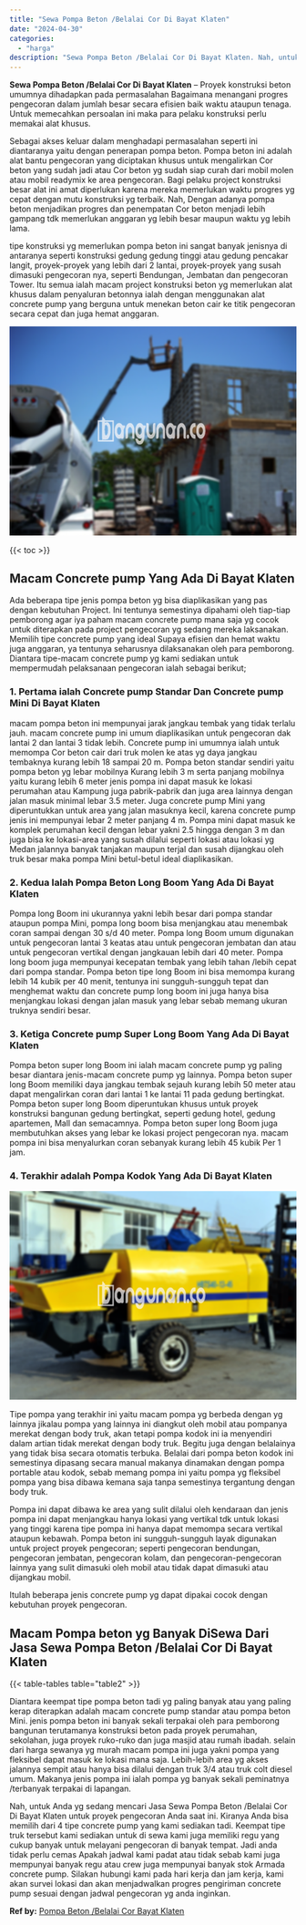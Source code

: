 ```yaml
---
title: "Sewa Pompa Beton /Belalai Cor Di Bayat Klaten"
date: "2024-04-30"
categories: 
  - "harga"
description: "Sewa Pompa Beton /Belalai Cor Di Bayat Klaten. Nah, untuk Anda yg sedang mencari Jasa Sewa Pompa Beton /Belalai Cor Di Bayat Klaten untuk proyek pengecoran A..."
---
```


**Sewa Pompa Beton /Belalai Cor Di Bayat Klaten** – Proyek konstruksi beton umumnya dihadapkan pada permasalahan Bagaimana menangani progres pengecoran dalam jumlah besar secara efisien baik waktu ataupun tenaga. Untuk memecahkan persoalan ini maka para pelaku konstruksi perlu memakai alat khusus.

Sebagai akses keluar dalam menghadapi permasalahan seperti ini diantaranya yaitu dengan penerapan pompa beton. Pompa beton ini adalah alat bantu pengecoran yang diciptakan khusus untuk mengalirkan Cor beton yang sudah jadi atau Cor beton yg sudah siap curah dari mobil molen atau mobil readymix ke area pengecoran. Bagi pelaku project konstruksi besar alat ini amat diperlukan karena mereka memerlukan waktu progres yg cepat dengan mutu konstruksi yg terbaik. Nah, Dengan adanya pompa beton menjadikan progres dan penempatan Cor beton menjadi lebih gampang tdk memerlukan anggaran yg lebih besar maupun waktu yg lebih lama.

tipe konstruksi yg memerlukan pompa beton ini sangat banyak jenisnya di antaranya seperti konstruksi gedung gedung tinggi atau gedung pencakar langit, proyek-proyek yang lebih dari 2 lantai, proyek-proyek yang susah dimasuki pengecoran nya, seperti Bendungan, Jembatan dan pengecoran Tower. Itu semua ialah macam project konstruksi beton yg memerlukan alat khusus dalam penyaluran betonnya ialah dengan menggunakan alat concrete pump yang berguna untuk menekan beton cair ke titik pengecoran secara cepat dan juga hemat anggaran.

![Sewa Pompa Beton /Belalai Cor Di Bayat Klaten](/images/sewa-concrete-pump-14.png)

{{< toc >}}

## Macam Concrete pump Yang Ada Di Bayat Klaten

Ada beberapa tipe jenis pompa beton yg bisa diaplikasikan yang pas dengan kebutuhan Project. Ini tentunya semestinya dipahami oleh tiap-tiap pemborong agar iya paham macam concrete pump mana saja yg cocok untuk diterapkan pada project pengecoran yg sedang mereka laksanakan. Memilih tipe concrete pump yang ideal Supaya efisien dan hemat waktu juga anggaran, ya tentunya seharusnya dilaksanakan oleh para pemborong. Diantara tipe-macam concrete pump yg kami sediakan untuk mempermudah pelaksanaan pengecoran ialah sebagai berikut;

### 1\. Pertama ialah Concrete pump Standar Dan Concrete pump Mini Di Bayat Klaten

macam pompa beton ini mempunyai jarak jangkau tembak yang tidak terlalu jauh. macam concrete pump ini umum diaplikasikan untuk pengecoran dak lantai 2 dan lantai 3 tidak lebih. Concrete pump ini umumnya ialah untuk memompa Cor beton cair dari truk molen ke atas yg daya jangkau tembaknya kurang lebih 18 sampai 20 m. Pompa beton standar sendiri yaitu pompa beton yg lebar mobilnya Kurang lebih 3 m serta panjang mobilnya yaitu kurang lebih 6 meter jenis pompa ini dapat masuk ke lokasi perumahan atau Kampung juga pabrik-pabrik dan juga area lainnya dengan jalan masuk minimal lebar 3.5 meter. Juga concrete pump Mini yang diperuntukkan untuk area yang jalan masuknya kecil, karena concrete pump jenis ini mempunyai lebar 2 meter panjang 4 m. Pompa mini dapat masuk ke komplek perumahan kecil dengan lebar yakni 2.5 hingga dengan 3 m dan juga bisa ke lokasi-area yang susah dilalui seperti lokasi atau lokasi yg Medan jalannya banyak tanjakan maupun terjal dan susah dijangkau oleh truk besar maka pompa Mini betul-betul ideal diaplikasikan.

### 2\. Kedua Ialah Pompa Beton Long Boom Yang Ada Di Bayat Klaten

Pompa long Boom ini ukurannya yakni lebih besar dari pompa standar ataupun pompa Mini, pompa long boom bisa menjangkau atau menembak coran sampai dengan 30 s/d 40 meter. Pompa long Boom umum digunakan untuk pengecoran lantai 3 keatas atau untuk pengecoran jembatan dan atau untuk pengecoran vertikal dengan jangkauan lebih dari 40 meter. Pompa long boom juga mempunyai kecepatan tembak yang lebih tahan /lebih cepat dari pompa standar. Pompa beton tipe long Boom ini bisa memompa kurang lebih 14 kubik per 40 menit, tentunya ini sungguh-sungguh tepat dan menghemat waktu dan concrete pump long boom ini juga hanya bisa menjangkau lokasi dengan jalan masuk yang lebar sebab memang ukuran truknya sendiri besar.

### 3\. Ketiga Concrete pump Super Long Boom Yang Ada Di Bayat Klaten

Pompa beton super long Boom ini ialah macam concrete pump yg paling besar diantara jenis-macam concrete pump yg lainnya. Pompa beton super long Boom memiliki daya jangkau tembak sejauh kurang lebih 50 meter atau dapat mengalirkan coran dari lantai 1 ke lantai 11 pada gedung bertingkat. Pompa beton super long Boom diperuntukan khusus untuk proyek konstruksi bangunan gedung bertingkat, seperti gedung hotel, gedung apartemen, Mall dan semacamnya. Pompa beton super long Boom juga membutuhkan akses yang lebar ke lokasi project pengecoran nya. macam pompa ini bisa menyalurkan coran sebanyak kurang lebih 45 kubik Per 1 jam.

### 4\. Terakhir adalah Pompa Kodok Yang Ada Di Bayat Klaten

![Sewa Pompa Beton /Belalai Cor Di Bayat Klaten](/images/sewa-concrete-pump-20.png)

Tipe pompa yang terakhir ini yaitu macam pompa yg berbeda dengan yg lainnya jikalau pompa yang lainnya ini diangkut oleh mobil atau pompanya merekat dengan body truk, akan tetapi pompa kodok ini ia menyendiri dalam artian tidak merekat dengan body truk. Begitu juga dengan belalainya yang tidak bisa secara otomatis terbuka. Belalai dari pompa beton kodok ini semestinya dipasang secara manual makanya dinamakan dengan pompa portable atau kodok, sebab memang pompa ini yaitu pompa yg fleksibel pompa yang bisa dibawa kemana saja tanpa semestinya tergantung dengan body truk.

Pompa ini dapat dibawa ke area yang sulit dilalui oleh kendaraan dan jenis pompa ini dapat menjangkau hanya lokasi yang vertikal tdk untuk lokasi yang tinggi karena tipe pompa ini hanya dapat memompa secara vertikal ataupun kebawah. Pompa beton ini sungguh-sungguh layak digunakan untuk project proyek pengecoran; seperti pengecoran bendungan, pengecoran jembatan, pengecoran kolam, dan pengecoran-pengecoran lainnya yang sulit dimasuki oleh mobil atau tidak dapat dimasuki atau dijangkau mobil.

Itulah beberapa jenis concrete pump yg dapat dipakai cocok dengan kebutuhan proyek pengecoran.

## Macam Pompa beton yg Banyak DiSewa Dari Jasa Sewa Pompa Beton /Belalai Cor Di Bayat Klaten

{{< table-tables table="table2" >}}

Diantara keempat tipe pompa beton tadi yg paling banyak atau yang paling kerap diterapkan adalah macam concrete pump standar atau pompa beton Mini. jenis pompa beton ini banyak sekali terpakai oleh para pemborong bangunan terutamanya konstruksi beton pada proyek perumahan, sekolahan, juga proyek ruko-ruko dan juga masjid atau rumah ibadah. selain dari harga sewanya yg murah macam pompa ini juga yakni pompa yang fleksibel dapat masuk ke lokasi mana saja. Lebih-lebih area yg akses jalannya sempit atau hanya bisa dilalui dengan truk 3/4 atau truk colt diesel umum. Makanya jenis pompa ini ialah pompa yg banyak sekali peminatnya /terbanyak terpakai di lapangan.

Nah, untuk Anda yg sedang mencari Jasa Sewa Pompa Beton /Belalai Cor Di Bayat Klaten untuk proyek pengecoran Anda saat ini. Kiranya Anda bisa memilih dari 4 tipe concrete pump yang kami sediakan tadi. Keempat tipe truk tersebut kami sediakan untuk di sewa kami juga memiliki regu yang cukup banyak untuk melayani pengecoran di banyak tempat. Jadi anda tidak perlu cemas Apakah jadwal kami padat atau tidak sebab kami juga mempunyai banyak regu atau crew juga mempunyai banyak stok Armada concrete pump. Silakan hubungi kami pada hari kerja dan jam kerja, kami akan survei lokasi dan akan menjadwalkan progres pengiriman concrete pump sesuai dengan jadwal pengecoran yg anda inginkan.

**Ref by:** [Pompa Beton /Belalai Cor Bayat Klaten](https://id.wikipedia.org/wiki/Pompa)
